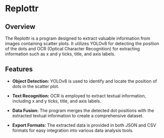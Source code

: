 # Replottr

## Overview

The Replottr is a program designed to extract valuable information from images containing scatter plots. It utilizes YOLOv8 for detecting the position of the dots and OCR (Optical Character Recognition) for extracting information such as x and y ticks, title, and axis labels.

## Features

- **Object Detection:** YOLOv8 is used to identify and locate the position of dots in the scatter plot.

- **Text Recognition:** OCR is employed to extract textual information, including x and y ticks, title, and axis labels.

- **Data Fusion:** The program merges the detected dot positions with the extracted textual information to create a comprehensive dataset.

- **Export Formats:** The extracted data is provided in both JSON and CSV formats for easy integration into various data analysis tools.
